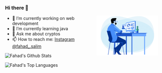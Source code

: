 ### Hi there 👋
<a href="#"><img align="right" width="40%" height="auto" src="Assets/2be1ce_864567900845418ebfd61e297637464d_mv2.gif" height="10px"/></a>
- 🔭 I’m currently working on web development
- 🌱 I’m currently learning java
- 💬 Ask me about cryptos
- 📫 How to reach me: [Instagram @fahad_.salim](https://www.instagram.com/fahad_.salim/)
<img alt="Fahad's Github Stats" src="https://github-readme-stats.vercel.app/api?username=fahadsalim02&show_icons=true&count_private=true&theme=react&hide_border=true&bg_color=0D1117">

<img alt="Fahad's Top Languages" src="https://github-readme-stats.vercel.app/api/top-langs/?username=fahadsalim02&langs_count=8&count_private=true&layout=compact&theme=react&hide_border=true&bg_color=0D1117"> &nbsp;&nbsp; 



